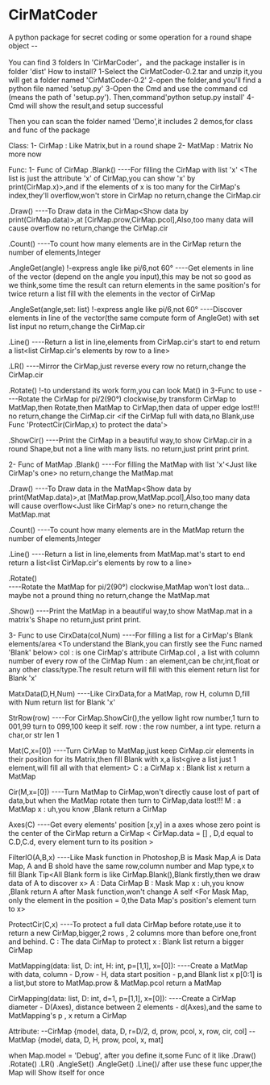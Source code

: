 # CirMatCoder
A python package for secret coding or some operation for a round shape object -<Maybe>-

  You can find 3 folders In 'CirMarCoder'，and the package installer is in folder 'dist'
  How to install?
  1-Select the CirMatCoder-0.2.tar and unzip it,you will get a folder named 'CirMatCoder-0.2'
  2-open the folder,and you'll find a python file named 'setup.py'
  3-Open the Cmd and use the command cd <path> (<path>means the path of 'setup.py').
  Then,command'python setup.py install'
  4-Cmd will show the result,and setup successful
  
  Then you can scan the folder named 'Demo',it includes 2 demos,for class and func of the package
  
  Class:
  1- CirMap : Like Matrix,but in a round shape
  2- MatMap : Matrix
  No more now
  
  Func:
  1- Func of CirMap
  .Blank()
      ----For filling the CirMap with list 'x' <The list is just the attribute 'x' of CirMap,you can show 'x' by             print(CirMap.x)>,and if the elements of x is too many for the CirMap's index,they'll overflow,won't store in CirMap
      no return,change the CirMap.cir
  
  .Draw()
      ----To Draw data in the CirMap<Show data by print(CirMap.data)>,at [CirMap.prow,CirMap.pcol],Also,too many data will cause overflow
      no return,change the CirMap.cir
  
  .Count()
      ----To count how many elements are in the CirMap
      return the number of elements,Integer
  
  .AngleGet(angle)       !-express angle like pi/6,not 60°
      ----Get elements in line of the vector (depend on the angle you input),this may be not so good as we think,some time the result can return elements in the same position's for twice
      return a list fill with the elements in the vector of CirMap

  .AngleSet(angle,set: list)       !-express angle like pi/6,not 60°
      ----Discover elements in line of the vector(the same compute form of AngleGet) with set list input
      no return,change the CirMap.cir
 
  .Line()
      ----Return a list in line,elements from CirMap.cir's start to end
      return a list<list CirMap.cir's elements by row to a line>

  .LR()
      ----Mirror the CirMap,just reverse every row
      no return,change the CirMap.cir

  .Rotate()       !-to understand its work form,you can look Mat() in 3-Func to use
       ----Rotate the CirMap for pi/2(90°) clockwise,by transform CirMap to MatMap,then Rotate,then MatMap to CirMap,then data of upper edge lost!!!
       no return,change the CirMap.cir <if the CirMap full with data,no Blank,use Func 'ProtectCir(CirMap,x) to protect the data'>

  .ShowCir()
        ----Print the CirMap in a beautiful way,to show CirMap.cir in a round Shape,but not a line with many lists.
        no return,just print print print.

  2- Func of MatMap
  .Blank()
      ----For filling the MatMap with list 'x'<Just like CirMap's one>
      no return,change the MatMap.mat
  
  .Draw()
      ----To Draw data in the MatMap<Show data by print(MatMap.data)>,at [MatMap.prow,MatMap.pcol],Also,too many data will cause overflow<Just like CirMap's one>
      no return,change the MatMap.mat
  
  .Count()
      ----To count how many elements are in the MatMap
      return the number of elements,Integer
  
  .Line()
      ----Return a list in line,elements from MatMap.mat's start to end
      return a list<list CirMap.cir's elements by row to a line>

  .Rotate()      
       ----Rotate the MatMap for pi/2(90°) clockwise,MatMap won't lost data...   maybe not a pround thing
       no return,change the MatMap.mat

  .Show()
        ----Print the MatMap in a beautiful way,to show MatMap.mat in a matrix's Shape
        no return,just print print.  

  3- Func to use
  CirxData(col,Num)
      ----For filling a list for a CirMap's Blank elements/area <To understand the Blank,you can firstly see the Func named 'Blank' below>
            col : is one CirMap's attribute CirMap.col , a list with column number of every row of the CirMap 
            Num : an element,can be chr,int,float or any other class/type.The result return will fill with this element<the Num>
            return list for Blank 'x'

  MatxData(D,H,Num)
      ----Like CirxData,for a MatMap, row H, column D,fill with Num<any type>
            return list for Blank 'x'

  StrRow(row)
      ----For CirMap.ShowCir(),the yellow light row number,1 turn to 001,99 turn to 099,100 keep it self.
            row : the row number, a int type.
            return a char,or str len 1
  
  Mat(C,x=[0])
      ----Turn CirMap to MatMap,just keep CirMap.cir elements in their position for its Matrix,then fill Blank with x,a list<give a list just 1 element,will fill all with that element>
            C : a CirMap
            x : Blank list x
            return a MatMap
 
  Cir(M,x=[0])
      ----Turn MatMap to CirMap,won't directly cause lost of part of data,but when the MatMap rotate then turn to CirMap,data lost!!!
            M : a MatMap
            x : uh,you know ,Blank
            return a CirMap
  
  Axes(C)
      ----Get every elements' position [x,y] in a axes whose zero point is the center of the CirMap
            return a CirMap     < CirMap.data = [] , D,d equal to C.D,C.d, every element turn to its position >
 
  FilterIO(A,B,x)
       ----Like Mask function in Photoshop,B is Mask Map,A is Data Map, A and B shold have the same row,column number and Map type,x to fill Blank
             Tip<All Blank form is like CirMap.Blank(),Blank firstly,then we draw data of A to discover x>
             A : Data CirMap
             B : Mask Map
             x : uh,you know ,Blank
             return A after Mask function,won't change A self <For Mask Map, only the element in the position = 0,the Data Map's position's element turn to x>

  ProtectCir(C,x)
        ----To protect a full data CirMap before rotate,use it to return a new CirMap,bigger,2 rows , 2 columns more than before one,front and behind. 
              C : The data CirMap to protect
              x : Blank list
              return a bigger CirMap

  MatMapping(data: list, D: int, H: int, p=[1,1], x=[0]):
        ----Create a MatMap with data, column - D,row - H, data start position - p,and Blank list x
              p[0:1] is a list,but store to MatMap.prow & MatMap.pcol
               return a MatMap

  CirMapping(data: list, D: int, d=1, p=[1,1], x=[0]):
         ----Create a CirMap diameter - D(Axes), distance between 2 elements - d(Axes),and the same  to MatMapping's p , x
               return a CirMap


  Attribute:
  --CirMap
     {model, data, D, r=D/2, d, prow, pcol, x, row, cir, col]
  --MatMap
     {model, data, D, H, prow, pcol, x, mat]

  when Map.model = 'Debug', after you define it,some Func of it like \.Draw() .Rotate() .LR() .AngleSet() .AngleGet() .Line()/
  after use these func upper,the Map will Show itself for once
